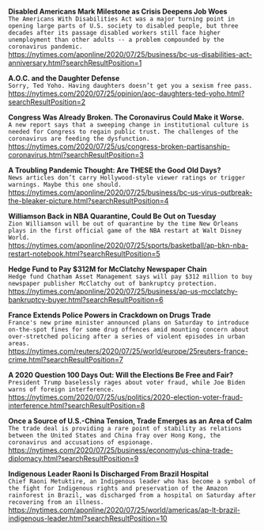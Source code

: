 **Disabled Americans Mark Milestone as Crisis Deepens Job Woes**\
`The Americans With Disabilities Act was a major turning point in opening large parts of U.S. society to disabled people, but three decades after its passage disabled workers still face higher unemployment than other adults -- a problem compounded by the coronavirus pandemic.`\
https://nytimes.com/aponline/2020/07/25/business/bc-us-disabilities-act-anniversary.html?searchResultPosition=1

**A.O.C. and the Daughter Defense**\
`Sorry, Ted Yoho. Having daughters doesn’t get you a sexism free pass.`\
https://nytimes.com/2020/07/25/opinion/aoc-daughters-ted-yoho.html?searchResultPosition=2

**Congress Was Already Broken. The Coronavirus Could Make it Worse.**\
`A new report says that a sweeping change in institutional culture is needed for Congress to regain public trust. The challenges of the coronavirus are feeding the dysfunction.`\
https://nytimes.com/2020/07/25/us/congress-broken-partisanship-coronavirus.html?searchResultPosition=3

**A Troubling Pandemic Thought: Are THESE the Good Old Days?**\
`News articles don’t carry Hollywood-style viewer ratings or trigger warnings. Maybe this one should.`\
https://nytimes.com/aponline/2020/07/25/business/bc-us-virus-outbreak-the-bleaker-picture.html?searchResultPosition=4

**Williamson Back in NBA Quarantine, Could Be Out on Tuesday**\
`Zion Williamson will be out of quarantine by the time New Orleans plays in the first official game of the NBA restart at Walt Disney World.`\
https://nytimes.com/aponline/2020/07/25/sports/basketball/ap-bkn-nba-restart-notebook.html?searchResultPosition=5

**Hedge Fund to Pay $312M for McClatchy Newspaper Chain**\
`Hedge fund Chatham Asset Management says will pay $312 million to buy newspaper publisher McClatchy out of bankruptcy protection. `\
https://nytimes.com/aponline/2020/07/25/business/ap-us-mcclatchy-bankruptcy-buyer.html?searchResultPosition=6

**France Extends Police Powers in Crackdown on Drugs Trade**\
`France's new prime minister announced plans on Saturday to introduce on-the-spot fines for some drug offences amid mounting concern about over-stretched policing after a series of violent episodes in urban areas.`\
https://nytimes.com/reuters/2020/07/25/world/europe/25reuters-france-crime.html?searchResultPosition=7

**A 2020 Question 100 Days Out: Will the Elections Be Free and Fair?**\
`President Trump baselessly rages about voter fraud, while Joe Biden warns of foreign interference.`\
https://nytimes.com/2020/07/25/us/politics/2020-election-voter-fraud-interference.html?searchResultPosition=8

**Once a Source of U.S.-China Tension, Trade Emerges as an Area of Calm**\
`The trade deal is providing a rare point of stability as relations between the United States and China fray over Hong Kong, the coronavirus and accusations of espionage.`\
https://nytimes.com/2020/07/25/business/economy/us-china-trade-diplomacy.html?searchResultPosition=9

**Indigenous Leader Raoni Is Discharged From Brazil Hospital**\
`Chief Raoni Metuktire, an Indigenous leader who has become a symbol of the fight for Indigenous rights and preservation of the Amazon rainforest in Brazil, was discharged from a hospital on Saturday after recovering from an illness. `\
https://nytimes.com/aponline/2020/07/25/world/americas/ap-lt-brazil-indigenous-leader.html?searchResultPosition=10

